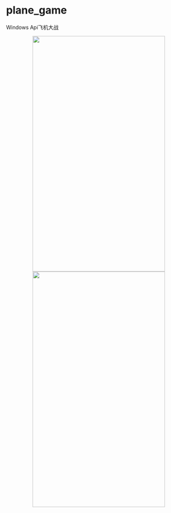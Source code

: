 # plane_game
Windows Api飞机大战
<div align="center">
<img src="https://github.com/yongweixie/plane_game/blob/master/TIM%E6%88%AA%E5%9B%BE20190416110125.png" height="640" width="360" >
<img src="https://github.com/yongweixie/plane_game/blob/master/TIM%E6%88%AA%E5%9B%BE20190416110156.png" height="640" width="360" >
</div>
